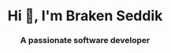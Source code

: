 <h1 align="center">Hi 👋, I'm Braken Seddik</h1>
<h3 align="center">A passionate software developer</h3>
